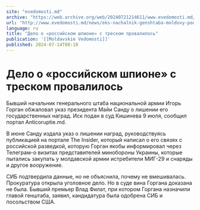 ```yaml
---
site: "evedomosti.md"
archive: "https://web.archive.org/web/20240721214611/www.evedomosti.md/news/eks-nachalnik-genshtaba-moldovy-podozrevaemyj-v-shpionazhe-v"
url: "http://www.evedomosti.md/news/eks-nachalnik-genshtaba-moldovy-podozrevaemyj-v-shpionazhe-v"
language: ru
title: "Дело о «российском шпионе» с треском провалилось"
publication: '[[Moldavskie Vedomosti]]'
published: 2024-07-14T08:18
---
```


# Дело о «российском шпионе» с треском провалилось

Бывший начальник генерального штаба национальной армии Игорь Горган обжаловал указ президента Майи Санду о лишении его государственных наград. Иск подан в суд Кишинева 9 июля, сообщил портал Аnticoruptie.md.

В июне Санду издала указ о лишении наград, руководствуясь публикацией на портале The Insider, который написал о его связях с российской разведкой, которую Горган якобы информировал через Телеграм-о визитах представителей минобороны Украины, которые пытались закупать у молдавской армии истребители МИГ-29 и снаряды и другое вооружение.

СИБ подтвердила данные, но не объяснила, почему не вмешивалась. Прокуратура открыла уголовное дело. Но в суде вина Горгана доказана не была. Бывший премьер Влад Филат, при котором Горгана назначили главой генштаба, заявил, кандидатура была одобрена СИБ и посольством США.